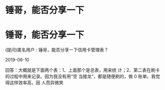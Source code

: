# 锤哥，能否分享一下

# 锤哥，能否分享一下

(提问)匿名用户 : 锤哥，能否分享一下信用卡管理表？

2019-06-10

回答：大概就是下面两个表：1、上面那个是总表，用来统 计；2、第二表在刷卡的过程中用来记录。因为我没有用“空 当接龙”，都是随便刷的，做 0 账单。我觉得这样效率高，因 人而异微笑